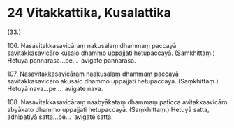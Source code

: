 # 24 Vitakkattika, Kusalattika

(33.)

106\. Nasavitakkasavicāraṃ nakusalaṃ dhammaṃ paccayā savitakkasavicāro kusalo dhammo uppajjati hetupaccayā. (Saṃkhittaṃ.) Hetuyā pannarasa…pe…  avigate pannarasa.

107\. Nasavitakkasavicāraṃ naakusalaṃ dhammaṃ paccayā savitakkasavicāro akusalo dhammo uppajjati hetupaccayā. (Saṃkhittaṃ.) Hetuyā nava…pe…  avigate nava.

108\. Nasavitakkasavicāraṃ naabyākataṃ dhammaṃ paṭicca avitakkaavicāro abyākato dhammo uppajjati hetupaccayā. (Saṃkhittaṃ.) Hetuyā satta, adhipatiyā satta…pe…  avigate satta.
